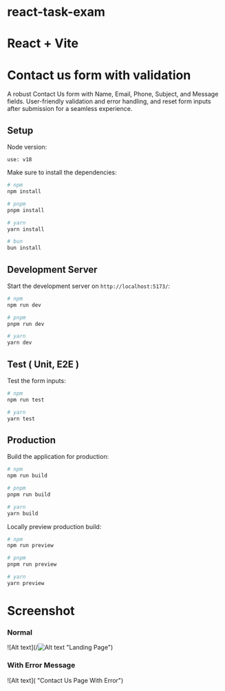 # react-task-exam
# React + Vite

# Contact us form with validation

A robust Contact Us form with Name, Email, Phone, Subject, and Message fields. User-friendly validation and error handling, and reset form inputs after submission for a seamless experience.

## Setup

Node version:

```
use: v18
```

Make sure to install the dependencies:

```bash
# npm
npm install

# pnpm
pnpm install

# yarn
yarn install

# bun
bun install
```

## Development Server

Start the development server on `http://localhost:5173/`:

```bash
# npm
npm run dev

# pnpm
pnpm run dev

# yarn
yarn dev
```

## Test ( Unit, E2E )

Test the form inputs:

```bash
# npm
npm run test

# yarn
yarn test

```

## Production

Build the application for production:

```bash
# npm
npm run build

# pnpm
pnpm run build

# yarn
yarn build
```

Locally preview production build:

```bash
# npm
npm run preview

# pnpm
pnpm run preview

# yarn
yarn preview
```

# Screenshot

### Normal

![Alt text](/![Alt text]([[image.png](https://ibb.co/yYBX455)](https://ibb.co/yYBX455)) "Landing Page")

### With Error Message

![Alt text]( "Contact Us Page With Error")
